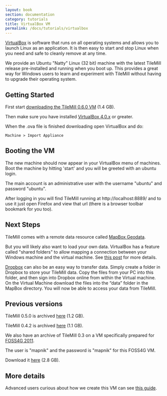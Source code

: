 ```yaml
---
layout: book
section: documentation
category: tutorials
title: VirtualBox VM
permalink: /docs/tutorials/virtualbox
---
```


[VirtualBox](http://www.virtualbox.org) is software that runs on all operating systems and allows you to launch Linux as an application. It is then easy to start and stop Linux when you need and safe to cleanly remove at any time.

We provide an Ubuntu "Natty" Linux (32 bit) machine with the latest TileMill release pre-installed and running when you boot up. This provides a great way for Windows users to learn and experiment with TileMill without having to upgrade their operating system.

## Getting Started

First start [downloading the TileMill 0.6.0 VM](http://tilemill-vm.s3.amazonaws.com/TileMill-0.6.0-32bit.ova) (1.4 GB).

Then make sure you have installed [VirtualBox 4.0.x](http://www.virtualbox.org/wiki/Downloads) or greater.

When the .ova file is finished downloading open VirtualBox and do:

    Machine > Import Appliance


## Booting the VM

The new machine should now appear in your VirtualBox menu of machines. Boot the machine by hitting 'start' and you will be greeted with an ubuntu login.

The main account is an administrative user with the username "ubuntu" and password "ubuntu".

After logging in you will find TileMill running at http://localhost:8889/ and to use it just open Firefox and view that url (there is a browser toolbar bookmark for you too).


## Next Steps

TileMill comes with a remote data resource called [MapBox Geodata](/tilemill/docs/manual/mapbox-geodata).

But you will likely also want to load your own data. VirtualBox has a feature called "shared folders" to allow mapping a connection between your Windows machine and the virtual machine. See [this post](http://blogs.oracle.com/tao/entry/virtual_box_shared_folder_between) for more details.

[Dropbox](www.dropbox.com) can also be an easy way to transfer data. Simply create a folder in Dropbox to store your TileMill data. Copy the files from your PC into this folder, and then sign into Dropbox online from within the Virtual machine. On the Virtual Machine download the files into the “data” folder in the MapBox directory.  You will now be able to access your data from TileMill.


## Previous versions

TileMill 0.5.0 is archived [here](http://tilemill-vm.s3.amazonaws.com/TileMill-0.5.0-32bit.ova) (1.2 GB).

TileMill 0.4.2 is archived [here](http://tilemill-vm.s3.amazonaws.com/TileMill-0.4.2-32bit.ova) (1.1 GB).

We also have an archive of TileMill 0.3 on a VM specifically prepared for [FOSS4G 2011](http://2011.foss4g.org/sessions/leveraging-mapnik-designing-custom-map-tiles-and-scalable-applications).

The user is "mapnik" and the password is "mapnik" for this FOSS4G VM.

Download it [here](http://tilemill-vm.s3.amazonaws.com/mapnik-foss4g-2011v2.ova) (2.8 GB).


## More details

Advanced users curious about how we create this VM can see [this guide](https://github.com/mapbox/tilemill/tree/master/platforms/virtualbox).
